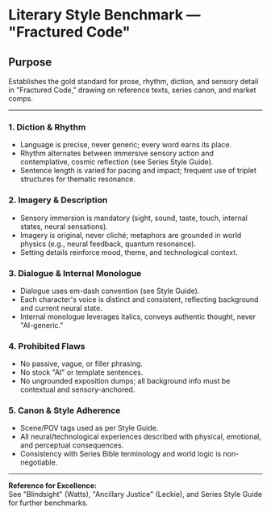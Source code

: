 # Literary Style Benchmark — "Fractured Code"

## Purpose
Establishes the gold standard for prose, rhythm, diction, and sensory detail in "Fractured Code," drawing on reference texts, series canon, and market comps.

---

### 1. Diction & Rhythm
- Language is precise, never generic; every word earns its place.
- Rhythm alternates between immersive sensory action and contemplative, cosmic reflection (see Series Style Guide).
- Sentence length is varied for pacing and impact; frequent use of triplet structures for thematic resonance.

### 2. Imagery & Description
- Sensory immersion is mandatory (sight, sound, taste, touch, internal states, neural sensations).
- Imagery is original, never cliché; metaphors are grounded in world physics (e.g., neural feedback, quantum resonance).
- Setting details reinforce mood, theme, and technological context.

### 3. Dialogue & Internal Monologue
- Dialogue uses em-dash convention (see Style Guide).
- Each character's voice is distinct and consistent, reflecting background and current neural state.
- Internal monologue leverages italics, conveys authentic thought, never "AI-generic."

### 4. Prohibited Flaws
- No passive, vague, or filler phrasing.
- No stock "AI" or template sentences.
- No ungrounded exposition dumps; all background info must be contextual and sensory-anchored.

### 5. Canon & Style Adherence
- Scene/POV tags used as per Style Guide.
- All neural/technological experiences described with physical, emotional, and perceptual consequences.
- Consistency with Series Bible terminology and world logic is non-negotiable.

---

**Reference for Excellence:**  
See "Blindsight" (Watts), "Ancillary Justice" (Leckie), and Series Style Guide for further benchmarks.
